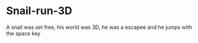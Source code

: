 # Snail-run-3D
A snail was set free, his world was 3D, he was a escapee and he jumps with the space key
